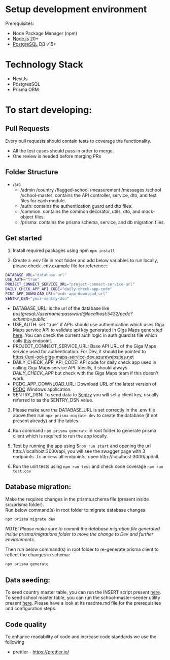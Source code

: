 # Setup development environment

Prerequisites:

- Node Package Manager (npm)
- [Node.js](https://nodejs.org/) 20+
- [PostgreSQL](https://www.postgresql.org/) DB v15+

# Technology Stack

- NestJs
- PostgresSQL
- Prisma ORM

# To start developing:

## Pull Requests

Every pull requests should contain tests to coverage the functionality.

- All the test cases should pass in order to merge.
- One review is needed before merging PRs

## Folder Structure

- /src
  - /admin /country /flagged-school /measurement /messages /school /school-master: contains the API controller, service, dto, and test files for each module.
  - /auth: contains the authentication guard and dto files.
  - /common: contains the common decorator, utils, dto, and mock-object files.
  - /prisma: contains the prisma schema, service, and db migration files.

## Get started

1. Install required packages using npm `npm install`

2. Create a .env file in root folder and add below variables to run locally, please check .env.example file for reference::

```bash
DATABASE_URL="database-url"
USE_AUTH="true"
PROJECT_CONNECT_SERVICE_URL="project-connect-service-url"
DAILY_CHECK_APP_API_CODE="daily-check-app-code"
PCDC_APP_DOWNLOAD_URL="pcdc-app-download-url"
SENTRY_DSN="your-sentry-dsn"
```

- DATABASE_URL: is the url of the database like <i>postgresql://username:password@localhost:5432/pcdc?schema=public</i>.
- USE_AUTH: set "true" if APIs should use authentication which uses Giga Maps service API to validate api key generated in Giga Maps generated [here](https://uni-ooi-giga-maps-frontend-dev.azurewebsites.net/docs/explore-api). You can check the current auth logic in auth.guard.ts file which calls [this](https://uni-ooi-giga-maps-service-dev.azurewebsites.net/api/v1/#/Validate%20Api%20Key/get_api_v1_validate_api_key__apiCode_) endpoint.
- PROJECT_CONNECT_SERVICE_URL: Base API URL of the Giga Maps service used for authentication. For Dev, it should be pointed to https://uni-ooi-giga-maps-service-dev.azurewebsites.net
- DAILY_CHECK_APP_API_CODE: API code for daily check app used in calling Giga Maps service API. Ideally, it should always <i>DAILY_CHECK_APP</i> but check with the Giga Maps team if this doesn't work.
- PCDC_APP_DOWNLOAD_URL: Download URL of the latest version of [PCDC](https://github.com/unicef/project-connect-daily-check-app) Windows application.
- SENTRY_DSN: To send data to [Sentry](https://docs.sentry.io/) you will set a client key, usually referred to as the SENTRY_DSN value.

3. Please make sure tha DATABASE_URL is set correctly in the .env file above then run `npx prisma migrate dev` to create the database (if not present already) and the tables.

4. Run command `npx prisma generate` in root folder to generate prisma client which is required to run the app locally.

5. Test by running the app using $`npm run start` and opening the url http://localhost:3000/api, you will see the swagger page with 3 endpoints. To access all endpoints, open http://localhost:3000/api/all.
6. Run the unit tests using `npm run test` and check code coverage `npm run test:cov`

## Database migration:

Make the required changes in the prisma.schema file (present inside src/prisma folder). <br />
Run below command(s) in root folder to migrate database changes:

```bash
npx prisma migrate dev
```

<i>NOTE: Please make sure to commit the database migration file generated inside prisma/migrations folder to move the change to Dev and further environments.</i>

Then run below command(s) in root folder to re-generate prisma client to reflect the changes in schema:

```bash
npx prisma generate
```

## Data seeding:

To seed country master table, you can run the INSERT script present [here](https://github.com/unicef/giga-meter-backend/blob/main/src/prisma/scripts/country-insert-script.sql).
<br/>
To seed school master table, you can run the school-master-seeder utility present [here](https://github.com/unicef/giga-meter-backend/tree/main/utility/school-master-seeder). Please have a look at its readme.md file for the prerequisites and configuration steps.

## Code quality

To enhance readability of code and increase code standards we use the following

- prettier - https://prettier.io/
